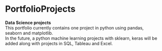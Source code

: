 # PortfolioProjects
**Data Science projects** <br>
This portfolio currently contains one project in python using pandas, seaborn and matplotlib. <br>
In the future, a python machine learning projects with sklearn, keras will be added along with projects in SQL, Tableau and Excel.

